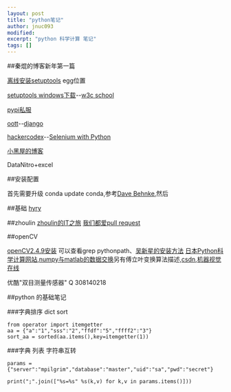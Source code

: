 ```yaml
---
layout: post
title: "python笔记"
author: jnuc093
modified:
excerpt: "python 科学计算 笔记"
tags: []
---
```


##秦焜的博客新年第一篇

[离线安装setuptools](http://blog.csdn.net/turkeyzhou/article/details/8880887) egg位置

[setuptools windows下载](https://pypi.python.org/pypi/setuptools/0.6c11#windows)--[w3c school](http://www.w3cschool.cc/python/python-install.html)

[pypi私服](https://pythonhosted.org/Basket/)

[oott](http://oott.me/archives/category/python)--[django](http://reinout.vanrees.org/weblog/2012/12/01/django-intersphinx.html)

[hackercodex](http://hackercodex.com/)--[Selenium with Python](http://selenium-python.readthedocs.org/installation.html#detailed-instructions-for-windows-users)

[小黑屋的博客](http://blog.turbidsoul.me/)

DataNitro+excel

##安装配置

首先需要升级 conda update conda,参考[Dave Behnke](http://davebehnke.com/using-python-anaconda-distribution.html),然后

##基础
[hyry](http://hyry.dip.jp/tech/book/page/scipy/numpy_ndarray.html#id1)

##zhoulin
[zhoulin的IT之旅](http://www.itzhoulin.com/git-workflow-for-small-team/)  [我们都爱pull request](http://liluo.org/about/)

##openCV

[openCV2.4.9安装](https://jjyap.wordpress.com/2014/05/24/installing-opencv-2-4-9-on-mac-osx-with-python-support/) 可以查看grep pythonpath、[吴新星的安装方法](http://blog.sciencenet.cn/blog-47522-760937.html) 
[日本Python科学计算网站](http://hyry.dip.jp/tech/slice/index),[numpy与matlab的数据交换](http://fmajor.lamost.org/blog/?p=1120)另有傅立叶变换算法描述,[csdn](http://blog.csdn.net/morewindows/article/category/1291764),[机器视觉在线](http://www.zigaa.com/)

优酷"双目测量传感器" Q 308140218

##python 的基础笔记

###字典排序 dict sort

	from operator import itemgetter
	aa = {"a":"1","sss":"2","ffdf":"5","ffff2":"3"}
	sort_aa = sorted(aa.items(),key=itemgetter(1))
	
###字典 列表 字符串互转
	
	params = {"server":"mpilgrim","database":"master","uid":"sa","pwd":"secret"}

	print(";".join(["%s=%s" %s(k,v) for k,v in params.items()]))